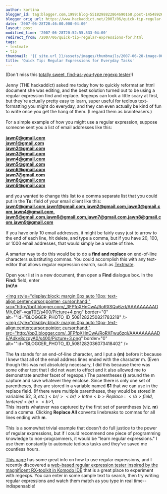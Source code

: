 ```yaml
---
author: kortina
blogger_id: tag:blogger.com,1999:blog-5518298822864690168.post-1454892619477690610
blogger_orig_url: https://www.hackaddict.net/2007/06/quick-tip-regular-expressions-for.html
date: '2007-06-28T20:46:00.000-04:00'
layout: post
modified_time: '2007-06-28T20:52:55.533-04:00'
redirect_from: /2007/06/quick-tip-regular-expressions-for.html
tags:
- textmate
- tip
thumbnail: '{{ site.url }}/assets/images/thumbnails/2007-06-28-image-0000.png'
title: 'Quick Tip: Regular Expressions for Everyday Tasks'
---
```


(Don't miss this <a href="http://www.cuneytyilmaz.com/prog/jrx/" title="JRX: real-time JavaScript RegExp evaluator - cuneytyilmaz.com">totally sweet, find-as-you-type regexp tester</a>!)<br /><br />Jenny (THE hackaddict) asked me today how to quickly reformat an html document she was editing, and the best solution turned out to be using a regular expression find and replace.  Regexps can look a little scary at first, but they're actually pretty easy to learn, super useful for tedious text-formatting you might do everyday, and they can even actually be kind of fun to write once you get the hang of them.  (I regard them as brainteasers.)<br /><br />For a simple example of how you might use a regular expression, suppose someone sent you a list of email addresses like this:<br /><b><br />jawn0@gmail.com<br />jawn1@gmail.com<br />jawn2@gmail.com<br />jawn3@gmail.com<br />jawn4@gmail.com<br />jawn5@gmail.com<br />jawn6@gmail.com<br />jawn7@gmail.com<br />jawn8@gmail.com<br />jawn9@gmail.com<br /></b><br />and you wanted to change this list to a comma separate list that you could put in the <b>To:</b> field of your email client like this:<br /><b>jawn0@gmail.com,jawn1@gmail.com,jawn2@gmail.com,jawn3@gmail.com,jawn4@gmail.com, jawn5@gmail.com,jawn6@gmail.com,jawn7@gmail.com,jawn8@gmail.com,jawn9@gmail.com</b><br /><br />If you have only 10 email addresses, it might be fairly easy just to arrow to the end of each line, hit delete, and type a comma, but if you have 20, 100, or 1000 email addresses, that would simply be a waste of time.<br /><br />A smarter way to do this would be to do a <b>find and replace</b> on end-of-line characters substituting commas.  You could accomplish this with any text-editor that allows regular expression search, such as <a href="http://macromates.com/" title="TextMate — The Missing Editor for Mac OS X">Textmate</a>.  <br /><br />Open your list in a new document, then open a <b>Find</b> dialogue box.  In the <b>Find:</b> field, enter <br /><b>(m)\n</b><br /><br /><a onblur="try {parent.deselectBloggerImageGracefully();} catch(e) {}" href="http://bp1.blogger.com/_3FPfpXHnCwA/RoRXSQu6zrI/AAAAAAAAADM/uDkF-vqaT0E/s1600-h/Picture+4.png"><img style="display:block; margin:0px auto 10px; text-align:center;cursor:pointer; cursor:hand;" src="http://bp1.blogger.com/_3FPfpXHnCwA/RoRXSQu6zrI/AAAAAAAAADM/uDkF-vqaT0E/s400/Picture+4.png" border="0" alt=""id="BLOGGER_PHOTO_ID_5081282250821783218" /></a><br /><a onblur="try {parent.deselectBloggerImageGracefully();} catch(e) {}" href="http://bp3.blogger.com/_3FPfpXHnCwA/RoRXFwu6zqI/AAAAAAAAADE/Adkv8ozqyA0/s1600-h/Picture+3.png"><img style="display:block; margin:0px auto 10px; text-align:center;cursor:pointer; cursor:hand;" src="http://bp3.blogger.com/_3FPfpXHnCwA/RoRXFwu6zqI/AAAAAAAAADE/Adkv8ozqyA0/s400/Picture+3.png" border="0" alt=""id="BLOGGER_PHOTO_ID_5081282036073418402" /></a><br /><br />The <b>\n</b> stands for an end-of-line character, and I put a <b>(m)</b> before it because I knew that all of the email address lines ended with the character m.  (Even though this was not absolutely necessary, I did this because there was some other text that I did not want to effect and it also allowed me to demonstrate another facet of regexps.)  The parentheses <b>()</b> around the m capture and save whatever they enclose.  Since there is only one set of parentheses, they are stored in a variable named <b>$1</b> that we can use in the replace field.  (If there were multiple parentheses, they would be stored in variables $2, $3, etc.)<br /><br />In the <b>Replace:</b> field, I entered <br /><b>$1,</b><br />This inserts whatever was captured by the first set of parentheses (viz. <b>m</b>) and a comma.  Clicking <b>Replace All</b> converts linebreaks to commas for all lines ending with <b>m</b>.<br /><br />This is a somewhat trivial example that doesn't do full justice to the power of regular expressions, but if I could recommend one piece of programming knowledge to non-programmers, it would be "learn regular expressions."  I use them constantly to automate tedious tasks and they've saved me countless hours.<br /><br /><a href="http://www.regular-expressions.info/javascriptexample.html" title="JavaScript RegExp Example: Regular Expression Tester">This page</a> has some great info on how to use regular expressions, and I recently discovered a <a href="http://www.cuneytyilmaz.com/prog/jrx/" title="JRX: real-time JavaScript RegExp evaluator - cuneytyilmaz.com">web-based regular expression tester inspired by the magnificent RX-toolkit in Komodo IDE</a> that is a great place to experiment with regexps.  You can enter in some sample text to search, then try writing regular expressions and watch them match as you type in real time--indispensable!